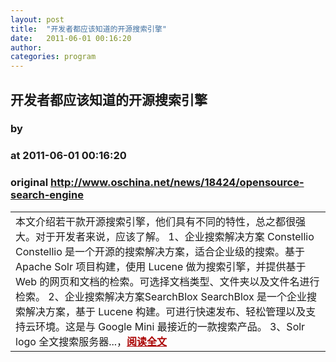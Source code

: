 ```yaml
---
layout: post
title:  "开发者都应该知道的开源搜索引擎"
date:   2011-06-01 00:16:20
author: 
categories: program
---
```


## 开发者都应该知道的开源搜索引擎
### by 
### at 2011-06-01 00:16:20
### original <http://www.oschina.net/news/18424/opensource-search-engine>

<table width="100%"><tr>
						<td valign="top">本文介绍若干款开源搜索引擎，他们具有不同的特性，总之都很强大。对于开发者来说，应该了解。 1、企业搜索解决方案 Constellio Constellio 是一个开源的搜索解决方案，适合企业级的搜索。基于 Apache Solr 项目构建，使用 Lucene 做为搜索引擎，并提供基于 Web 的网页和文档的检索。可选择文档类型、文件夹以及文件名进行检索。 2、企业搜索解决方案SearchBlox SearchBlox 是一个企业搜索解决方案，基于 Lucene 构建。可进行快速发布、轻松管理以及支持云环境。这是与 Google Mini 最接近的一款搜索产品。 3、Solr logo 全文搜索服务器...，<a href="http://www.oschina.net/news/18424/opensource-search-engine?from=rss" style="font-weight:bold;color:#a00">阅读全文</a></td>
			</tr></table>